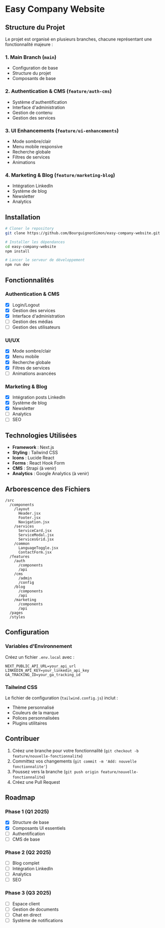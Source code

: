 # Easy Company Website

## Structure du Projet

Le projet est organisé en plusieurs branches, chacune représentant une fonctionnalité majeure :

### 1. Main Branch (`main`)
- Configuration de base
- Structure du projet
- Composants de base

### 2. Authentication & CMS (`feature/auth-cms`)
- Système d'authentification
- Interface d'administration
- Gestion de contenu
- Gestion des services

### 3. UI Enhancements (`feature/ui-enhancements`)
- Mode sombre/clair
- Menu mobile responsive
- Recherche globale
- Filtres de services
- Animations

### 4. Marketing & Blog (`feature/marketing-blog`)
- Intégration LinkedIn
- Système de blog
- Newsletter
- Analytics

## Installation

```bash
# Cloner le repository
git clone https://github.com/BourguignonSimon/easy-company-website.git

# Installer les dépendances
cd easy-company-website
npm install

# Lancer le serveur de développement
npm run dev
```

## Fonctionnalités

### Authentication & CMS
- [x] Login/Logout
- [x] Gestion des services
- [x] Interface d'administration
- [ ] Gestion des médias
- [ ] Gestion des utilisateurs

### UI/UX
- [x] Mode sombre/clair
- [x] Menu mobile
- [x] Recherche globale
- [x] Filtres de services
- [ ] Animations avancées

### Marketing & Blog
- [x] Intégration posts LinkedIn
- [x] Système de blog
- [x] Newsletter
- [ ] Analytics
- [ ] SEO

## Technologies Utilisées

- **Framework** : Next.js
- **Styling** : Tailwind CSS
- **Icons** : Lucide React
- **Forms** : React Hook Form
- **CMS** : Strapi (à venir)
- **Analytics** : Google Analytics (à venir)

## Arborescence des Fichiers

```
/src
  /components
    /layout
      Header.jsx
      Footer.jsx
      Navigation.jsx
    /services
      ServiceCard.jsx
      ServiceModal.jsx
      ServicesGrid.jsx
    /common
      LanguageToggle.jsx
      ContactForm.jsx
  /features
    /auth
      /components
      /api
    /cms
      /admin
      /config
    /blog
      /components
      /api
    /marketing
      /components
      /api
  /pages
  /styles
```

## Configuration

### Variables d'Environnement

Créez un fichier `.env.local` avec :

```env
NEXT_PUBLIC_API_URL=your_api_url
LINKEDIN_API_KEY=your_linkedin_api_key
GA_TRACKING_ID=your_ga_tracking_id
```

### Tailwind CSS

Le fichier de configuration (`tailwind.config.js`) inclut :
- Thème personnalisé
- Couleurs de la marque
- Polices personnalisées
- Plugins utilitaires

## Contribuer

1. Créez une branche pour votre fonctionnalité (`git checkout -b feature/nouvelle-fonctionnalite`)
2. Committez vos changements (`git commit -m 'Add: nouvelle fonctionnalite'`)
3. Poussez vers la branche (`git push origin feature/nouvelle-fonctionnalite`)
4. Créez une Pull Request

## Roadmap

### Phase 1 (Q1 2025)
- [x] Structure de base
- [x] Composants UI essentiels
- [ ] Authentification
- [ ] CMS de base

### Phase 2 (Q2 2025)
- [ ] Blog complet
- [ ] Intégration LinkedIn
- [ ] Analytics
- [ ] SEO

### Phase 3 (Q3 2025)
- [ ] Espace client
- [ ] Gestion de documents
- [ ] Chat en direct
- [ ] Système de notifications
